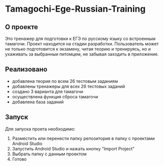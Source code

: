 # Tamagochi-Ege-Russian-Training
## О проекте
Это тренажер для подготовки к ЕГЭ по русскому языку со встроенным тамагочи. Проект находится на стадии разработки. Пользователь может не только подготовится к экзамену, читая теорию и тренируясь, но и ухаживать за выбранныи питомцем, не забывая заходить в приложение.

## Реализовано
* добавлена теория по всем 26 тестовым заданиям
* добавлены тренажеры для всех 26 тестовых заданий
* создано 3 варианта для тамагочи
* осуществлена функция сброса тамагочи
* добавлена база заданий

## Запуск
Для запуска проета необходимо:
1. Разместить или перенести папку репозитория в папку с проектами Android Studio
2. Запустить Android Studio и нажать кнопку "Import Project"
3. Выбрать папку с данным проектом
4. Готово
